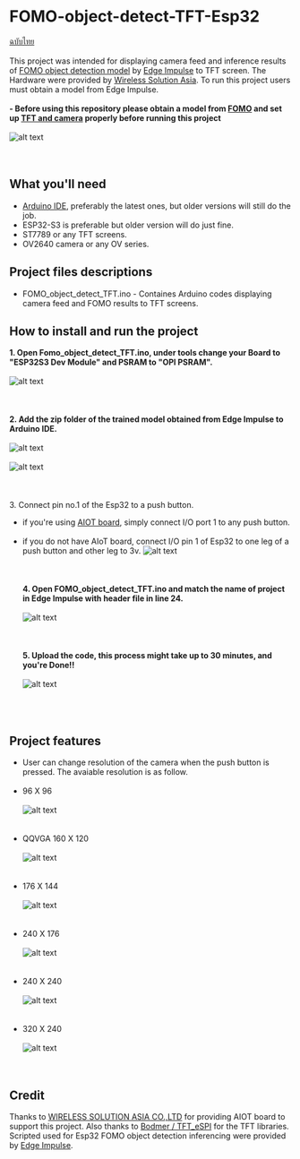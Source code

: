 # FOMO-object-detect-TFT-Esp32
[ฉบับไทย](https://github.com/San279/AIoT_Board/blob/main/object-detect-FOMO-TFT-Esp32/README-th.md)
<br/> <br/>
This project was intended for displaying camera feed and inference results of [FOMO object detection model](https://edge-impulse.gitbook.io/docs/edge-impulse-studio/learning-blocks/object-detection/fomo-object-detection-for-constrained-devices) by [Edge Impulse](https://edgeimpulse.com/) to TFT screen. The Hardware were provided by [Wireless Solution Asia](https://wirelesssolution.asia/). To run this project users must obtain a model from Edge Impulse. 
<br/> <br/>
<strong> - Before using this repository please obtain a model from [FOMO](https://github.com/San279/AIoT_Board/tree/main) and set up [TFT and camera](https://github.com/San279/AIoT_Board/tree/main/camera-tft-esp32) properly before running this project</strong> 
<br/> <br/>
![alt text](/object-detect-FOMO-TFT-Esp32/Images_for_readme/320_240.PNG)
<br/> <br/><br/>
## What you'll need
- [Arduino IDE](https://www.arduino.cc/en/software), preferably the latest ones, but older versions will still do the job.
- ESP32-S3 is preferable but older version will do just fine.
- ST7789 or any TFT screens.
- OV2640 camera or any OV series.
## Project files descriptions
- FOMO_object_detect_TFT.ino - Containes Arduino codes displaying camera feed and FOMO results to TFT screens.
## How to install and run the project
<strong> 1. Open Fomo_object_detect_TFT.ino, under tools change your Board to "ESP32S3 Dev Module" and PSRAM to "OPI PSRAM". </strong> 
<br/><br/>
![alt text](/object-detect-FOMO-TFT-Esp32/Images_for_readme/IDE_configure.PNG)
<br/><br/><br/><br/>
<strong> 2. Add the zip folder of the trained model obtained from Edge Impulse to Arduino IDE. </strong> 
<br/><br/>
![alt text](/object-detect-FOMO-TFT-Esp32/Images_for_readme/arduino_model_zip.PNG)
<br/><br/>
![alt text](/object-detect-FOMO-TFT-Esp32/Images_for_readme/FOMO_model_zip.PNG)
<br/><br/><br/><br/>
 3. Connect pin no.1 of the Esp32 to a push button.
- if you're using [AIOT board](https://wirelesssolution.asia/), simply connect I/O port 1 to any push button. 
<br/><br/>
- if you do not have AIoT board, connect I/O pin 1 of Esp32 to one leg of a push button and other leg to 3v.
![alt text](/object-detect-FOMO-TFT-Esp32/Images_for_readme/push_button.PNG)
 <br/> <br/> <br/> <br/>
<strong> 4. Open FOMO_object_detect_TFT.ino and match the name of project in Edge Impulse with header file in line 24. </strong>
 <br/> <br/>
![alt text](/object-detect-FOMO-TFT-Esp32/Images_for_readme/match_name.PNG)
<br/><br/><br/><br/>
<strong> 5. Upload the code, this process might take up to 30 minutes, and you're Done!! </strong>
<br/><br/>
![alt text](/object-detect-FOMO-TFT-Esp32/Images_for_readme/320_240.PNG)
<br/><br/><br/><br/>

## Project features
- User can change resolution of the camera when the push button is pressed. The avaiable resolution is as follow. <br /><br />
- 96 X 96 <br /><br />
![alt text](/Images_for_readme/96_96.PNG)
<br /><br /><br />
- QQVGA 160 X 120  <br /><br />
![alt text](/object-detect-FOMO-TFT-Esp32/Images_for_readme/160_120.PNG)
<br /><br /><br />
- 176 X 144  <br /><br />
![alt text](/object-detect-FOMO-TFT-Esp32/Images_for_readme/176_144.PNG)
<br /><br /><br />
- 240 X 176  <br /><br />
![alt text](/object-detect-FOMO-TFT-Esp32/Images_for_readme/240_176.PNG)
<br /><br /><br />
- 240 X 240  <br /><br />
![alt text](/object-detect-FOMO-TFT-Esp32/Images_for_readme/240_240.PNG)
<br /><br /><br />
- 320 X 240  <br /><br />
![alt text](/object-detect-FOMO-TFT-Esp32/Images_for_readme/320_240.PNG)
<br /><br /><br />

## Credit
Thanks to [WIRELESS SOLUTION ASIA CO.,LTD](https://wirelesssolution.asia/) for providing AIOT board to support this project. Also thanks to [Bodmer / TFT_eSPI](https://github.com/Bodmer/TFT_eSPI/blob/master/README.md) for the TFT libraries. Scripted used for Esp32 FOMO object detection inferencing were provided by [Edge Impulse](https://edge-impulse.gitbook.io/docs/edge-impulse-studio/learning-blocks/object-detection/fomo-object-detection-for-constrained-devices). 
